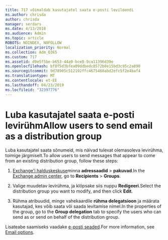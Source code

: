 ```yaml
---
title: 717 võimaldab kasutajatel saata e-posti leviloendi
ms.author: chrisda
author: chrisda
manager: serdars
ms.date: 4/13/2018
ms.audience: Admin
ms.topic: article
ROBOTS: NOINDEX, NOFOLLOW
localization_priority: Normal
ms.collection: Adm_O365
ms.custom: 717
ms.assetid: d9e5f5be-b653-44a9-bce8-9ca11396d39e
ms.openlocfilehash: bf8f5d3bfea09ddbedc8572b0e15bd3c95c2a890
ms.sourcegitcommit: 9d78905c512192ffc4675468abd2efc5f2e4baf4
ms.translationtype: MT
ms.contentlocale: et-EE
ms.lasthandoff: 04/23/2019
ms.locfileid: "32397776"
---
```

# <a name="allow-users-to-send-email-as-a-distribution-group"></a><span data-ttu-id="fe127-102">Luba kasutajatel saata e-posti levirühm</span><span class="sxs-lookup"><span data-stu-id="fe127-102">Allow users to send email as a distribution group</span></span>

<span data-ttu-id="fe127-103">Luba kasutajatel saata sõnumeid, mis näivad tulevat olemasoleva levirühma, toimige järgmiselt.</span><span class="sxs-lookup"><span data-stu-id="fe127-103">To allow users to send messages that appear to come from an existing distribution group, follow these steps:</span></span>

1. <span data-ttu-id="fe127-104">[Exchange'i halduskeskuse](https://outlook.office365.com/ecp/)minna **adressaadid** \> **pakuvad**.</span><span class="sxs-lookup"><span data-stu-id="fe127-104">In the [Exchange admin center](https://outlook.office365.com/ecp/), go to **Recipients** \> **Groups**.</span></span>

2. <span data-ttu-id="fe127-105">Valige muudetav levirühma, ja klõpsake siis nuppu **Redigeeri**.</span><span class="sxs-lookup"><span data-stu-id="fe127-105">Select the distribution group you want to modify, and then click **Edit**.</span></span>

3. <span data-ttu-id="fe127-106">Rühma atribuudid, minge vahekaardile **rühma delegatsioon** ja määrata kasutajad, kes võib saata või saada levitamise nimel.</span><span class="sxs-lookup"><span data-stu-id="fe127-106">In the properties of the group, go to the **Group delegation** tab to specify the users who can send as or send on behalf of the distribution group.</span></span>

<span data-ttu-id="fe127-107">Lisateabe saamiseks vaadake [e-posti seaded](https://technet.microsoft.com/library/bb124513.aspx#groupdelegation).</span><span class="sxs-lookup"><span data-stu-id="fe127-107">For more information, see [Email options](https://technet.microsoft.com/library/bb124513.aspx#groupdelegation).</span></span>
